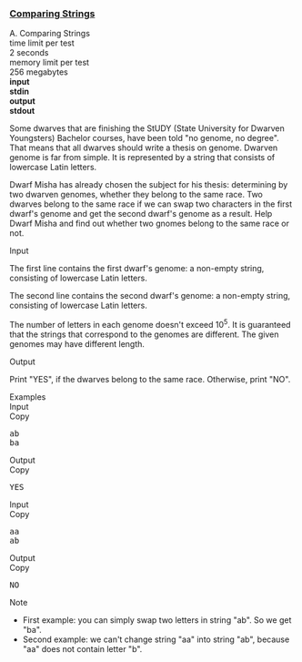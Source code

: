 <h3><a href="https://codeforces.com/contest/186/problem/A" target="_blank" rel="noopener noreferrer">Comparing Strings</a></h3>

<div class="header"><div class="title">A. Comparing Strings</div><div class="time-limit"><div class="property-title">time limit per test</div>2 seconds</div><div class="memory-limit"><div class="property-title">memory limit per test</div>256 megabytes</div><div class="input-file input-standard" style="font-weight: bold"><div class="property-title">input</div>stdin</div><div class="output-file output-standard" style="font-weight: bold"><div class="property-title">output</div>stdout</div></div><div><p>Some dwarves that are finishing the StUDY (State University for Dwarven Youngsters) Bachelor courses, have been told "no genome, no degree". That means that all dwarves should write a thesis on genome. Dwarven genome is far from simple. It is represented by a string that consists of lowercase Latin letters.</p><p>Dwarf Misha has already chosen the subject for his thesis: determining by two dwarven genomes, whether they belong to the same race. Two dwarves belong to the same race if we can swap two characters in the first dwarf's genome and get the second dwarf's genome as a result. Help Dwarf Misha and find out whether two gnomes belong to the same race or not.</p></div><div class="input-specification"><div class="section-title">Input</div><p>The first line contains the first dwarf's genome: a non-empty string, consisting of lowercase Latin letters.</p><p>The second line contains the second dwarf's genome: a non-empty string, consisting of lowercase Latin letters.</p><p>The number of letters in each genome doesn't exceed <span class="tex-span">10<sup class="upper-index">5</sup></span>. It is guaranteed that the strings that correspond to the genomes are different. The given genomes may have different length.</p></div><div class="output-specification"><div class="section-title">Output</div><p>Print "YES", if the dwarves belong to the same race. Otherwise, print "NO".</p></div><div class="sample-tests"><div class="section-title">Examples</div><div class="sample-test"><div class="input"><div class="title">Input<div title="Copy" data-clipboard-target="#id007686577508863034" id="id0022185678915989693" class="input-output-copier">Copy</div></div><pre id="id007686577508863034">ab<br>ba<br></pre></div><div class="output"><div class="title">Output<div title="Copy" data-clipboard-target="#id0006472395947750109" id="id002953813540592338" class="input-output-copier">Copy</div></div><pre id="id0006472395947750109">YES<br></pre></div><div class="input"><div class="title">Input<div title="Copy" data-clipboard-target="#id003649878531584144" id="id006263527528670407" class="input-output-copier">Copy</div></div><pre id="id003649878531584144">aa<br>ab<br></pre></div><div class="output"><div class="title">Output<div title="Copy" data-clipboard-target="#id00019720073897347312" id="id009489266088793371" class="input-output-copier">Copy</div></div><pre id="id00019720073897347312">NO<br></pre></div></div></div><div class="note"><div class="section-title">Note</div><ul> <li> First example: you can simply swap two letters in string "ab". So we get "ba". </li><li> Second example: we can't change string "aa" into string "ab", because "aa" does not contain letter "b". </li></ul></div>